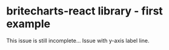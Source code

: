 # britecharts-react library - first example
This issue is still incomplete... Issue with y-axis label line.